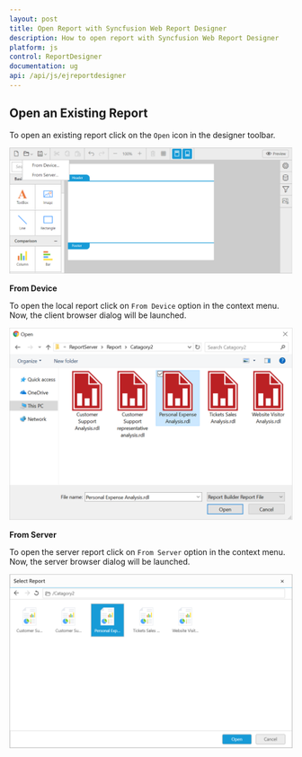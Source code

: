 ```yaml
---
layout: post
title: Open Report with Syncfusion Web Report Designer
description: How to open report with Syncfusion Web Report Designer
platform: js
control: ReportDesigner
documentation: ug
api: /api/js/ejreportdesigner
---
```


## Open an Existing Report

To open an existing report click on the `Open` icon in the designer toolbar.

![](Open-Report-Images/Open-Menu.png)

**From Device**

To open the local report click on `From Device` option in the context menu. Now, the client browser dialog will be launched.

![](Open-Report-Images/Open-DeviceDialog.png)

**From Server**

To open the server report click on `From Server` option in the context menu. Now, the server browser dialog will be launched.

![](Open-Report-Images/OpenServer-Report.png)
